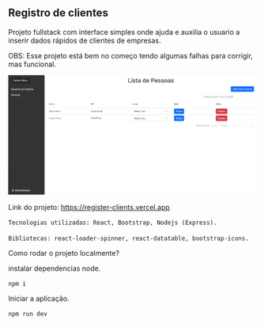## Registro de clientes

Projeto fullstack com interface simples onde ajuda e auxilia o usuario a inserir dados rápidos de clientes de empresas.

OBS: Esse projeto está bem no começo tendo algumas falhas para corrigir, mas funcional.

![alt text](image.png)

Link do projeto: https://register-clients.vercel.app

```
Tecnologias utilizadas: React, Bootstrap, Nodejs (Express).

Bibliotecas: react-loader-spinner, react-datatable, bootstrap-icons.
```

Como rodar o projeto localmente?

instalar dependencias node.

```
npm i
```

Iniciar a aplicação.

```
npm run dev
```